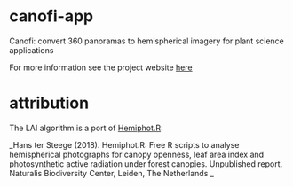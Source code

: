 # canofi-app
Canofi: convert 360 panoramas to hemispherical imagery for plant science applications

For more information see the project website [here](https://www.cano.fi)

# attribution
The LAI algorithm is a port of [Hemiphot.R](https://github.com/naturalis/Hemiphot):

_Hans ter Steege (2018). Hemiphot.R: Free R scripts to analyse hemispherical photographs for canopy openness, leaf area index and photosynthetic active radiation under forest canopies. Unpublished report. Naturalis Biodiversity Center, Leiden, The Netherlands _
